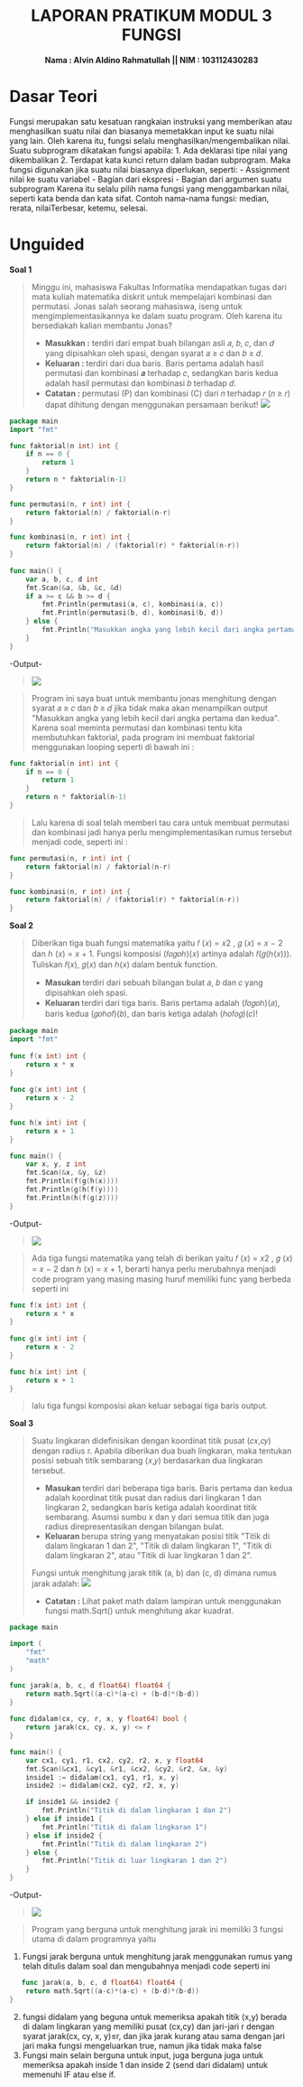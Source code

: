 <h1 align = center > <b>  LAPORAN PRATIKUM  MODUL  3<br>  
FUNGSI</b></h1><p align = center><b>Nama : Alvin Aldino Rahmatullah || NIM : 103112430283</b></p>

<h1>Dasar Teori</h1>
Fungsi merupakan satu kesatuan rangkaian instruksi yang memberikan atau menghasilkan suatu nilai dan biasanya memetakkan input ke suatu nilai yang lain. Oleh karena itu, fungsi selalu menghasilkan/mengembalikan nilai. Suatu subprogram dikatakan fungsi apabila:
1. Ada deklarasi tipe nilai yang dikembalikan
2. Terdapat kata kunci return dalam badan subprogram. Maka fungsi digunakan jika suatu nilai biasanya diperlukan,
seperti: 
- Assignment nilai ke suatu variabel 
- Bagian dari ekspresi 
- Bagian dari argumen suatu subprogram
Karena itu selalu pilih nama fungsi yang menggambarkan nilai, seperti kata benda dan kata sifat. Contoh nama-nama fungsi: median, rerata, nilaiTerbesar, ketemu, selesai.

<h1>Unguided </h1>

<b>Soal 1 </b>
>Minggu ini, mahasiswa Fakultas Informatika mendapatkan tugas dari mata kuliah matematika diskrit untuk mempelajari kombinasi dan permutasi. Jonas salah seorang mahasiswa, iseng untuk mengimplementasikannya ke dalam suatu program. Oleh karena itu bersediakah kalian membantu Jonas? 
>  - <b>Masukkan :</b> terdiri dari empat buah bilangan asli 𝑎, 𝑏, 𝑐, dan 𝑑 yang dipisahkan oleh spasi, dengan syarat 𝑎 ≥ 𝑐 dan 𝑏 ≥ 𝑑.
>  - <b>Keluaran : </b> terdiri dari dua baris. Baris pertama adalah hasil permutasi dan kombinasi 𝒂 terhadap 𝑐, sedangkan baris kedua adalah hasil permutasi dan kombinasi 𝑏 terhadap 𝑑.
>   - <b>Catatan : </b> permutasi (P) dan kombinasi (C) dari 𝑛 terhadap 𝑟 (𝑛 ≥ 𝑟) dapat dihitung dengan menggunakan persamaan berikut!
>   ![](output/soal1.png)

```go 
package main
import "fmt"

func faktorial(n int) int {
    if n == 0 {
        return 1
    }
    return n * faktorial(n-1)
}

func permutasi(n, r int) int {
    return faktorial(n) / faktorial(n-r)
}

func kombinasi(n, r int) int {
    return faktorial(n) / (faktorial(r) * faktorial(n-r))
}
  
func main() {
    var a, b, c, d int
    fmt.Scan(&a, &b, &c, &d)
    if a >= c && b >= d {
        fmt.Println(permutasi(a, c), kombinasi(a, c))
        fmt.Println(permutasi(b, d), kombinasi(b, d))
    } else {
        fmt.Println("Masukkan angka yang lebih kecil dari angka pertama dan kedua")
    }
}
```

-Output-
> ![](output/output1.png)
 
 >Program ini saya buat untuk membantu jonas menghitung dengan syarat 𝑎 ≥ 𝑐 dan 𝑏 ≥ 𝑑  jika tidak maka akan menampilkan output "Masukkan angka yang lebih kecil dari angka pertama dan kedua".  Karena soal meminta permutasi dan kombinasi tentu kita membutuhkan faktorial, pada program ini membuat faktorial menggunakan looping seperti di bawah ini :
``` go
func faktorial(n int) int {
    if n == 0 {
        return 1
    }
    return n * faktorial(n-1)
}
```
> Lalu karena di soal telah memberi tau cara untuk membuat permutasi dan kombinasi jadi hanya perlu mengimplementasikan rumus tersebut menjadi code, seperti ini :
```go
func permutasi(n, r int) int {
    return faktorial(n) / faktorial(n-r)
}

func kombinasi(n, r int) int {
    return faktorial(n) / (faktorial(r) * faktorial(n-r))
}
```

<b>Soal 2</b>
> Diberikan tiga buah fungsi matematika yaitu 𝑓 (𝑥) = 𝑥2 , 𝑔 (𝑥) = 𝑥 − 2 dan ℎ (𝑥) = 𝑥 + 1. Fungsi komposisi (𝑓𝑜𝑔𝑜ℎ)(𝑥) artinya adalah 𝑓(𝑔(ℎ(𝑥))). Tuliskan 𝑓(𝑥), 𝑔(𝑥) dan ℎ(𝑥) dalam bentuk function. 
> - <b>Masukan </b> terdiri dari sebuah bilangan bulat 𝑎, 𝑏 dan 𝑐 yang dipisahkan oleh spasi. 
> - <b>Keluaran </b> terdiri dari tiga baris. Baris pertama adalah (𝑓𝑜𝑔𝑜ℎ)(𝑎), baris kedua (𝑔𝑜ℎ𝑜𝑓)(𝑏), dan baris ketiga adalah (ℎ𝑜𝑓𝑜𝑔)(𝑐)!

``` go
package main
import "fmt"
  
func f(x int) int {
    return x * x
}
  
func g(x int) int {
    return x - 2
}

func h(x int) int {
    return x + 1
}

func main() {
    var x, y, z int
    fmt.Scan(&x, &y, &z)
    fmt.Println(f(g(h(x))))
    fmt.Println(g(h(f(y))))
    fmt.Println(h(f(g(z))))
}
```

-Output-
>![](output/output2.png)

>Ada tiga fungsi matematika yang telah di berikan yaitu 𝑓 (𝑥) = 𝑥2 , 𝑔 (𝑥) = 𝑥 − 2 dan ℎ (𝑥) = 𝑥 + 1, berarti hanya perlu merubahnya menjadi code program yang masing masing huruf memiliki func yang berbeda seperti ini
``` go
func f(x int) int {
    return x * x
}
  
func g(x int) int {
    return x - 2
}

func h(x int) int {
    return x + 1
}
```
>lalu tiga fungsi komposisi akan keluar sebagai tiga baris output.

<b>Soal 3</b>
> Suatu lingkaran didefinisikan dengan koordinat titik pusat (𝑐𝑥,𝑐𝑦) dengan radius r. Apabila diberikan dua buah lingkaran, maka tentukan posisi sebuah titik sembarang (𝑥,𝑦) berdasarkan dua lingkaran tersebut.
> - <b>Masukan </b> terdiri dari beberapa tiga baris. Baris pertama dan kedua adalah koordinat titik pusat dan radius dari lingkaran 1 dan lingkaran 2, sedangkan baris ketiga adalah koordinat titik sembarang. Asumsi sumbu x dan y dari semua titik dan juga radius direpresentasikan dengan bilangan bulat.
> - <b>Keluaran </b> berupa string yang menyatakan posisi titik "Titik di dalam lingkaran 1 dan 2", "Titik di dalam lingkaran 1", "Titik di dalam lingkaran 2", atau "Titik di luar lingkaran 1 dan 2".
> 
> Fungsi untuk menghitung jarak titik (a, b) dan (c, d) dimana rumus jarak adalah:
> ![](output/soal3.png)
> - <b>Catatan : </b> Lihat paket math dalam lampiran untuk menggunakan fungsi math.Sqrt() untuk menghitung akar kuadrat.

``` go
package main

import (
    "fmt"
    "math"
)

func jarak(a, b, c, d float64) float64 {
    return math.Sqrt((a-c)*(a-c) + (b-d)*(b-d))
}
  
func didalam(cx, cy, r, x, y float64) bool {
    return jarak(cx, cy, x, y) <= r
}

func main() {
    var cx1, cy1, r1, cx2, cy2, r2, x, y float64
    fmt.Scan(&cx1, &cy1, &r1, &cx2, &cy2, &r2, &x, &y)
    inside1 := didalam(cx1, cy1, r1, x, y)
    inside2 := didalam(cx2, cy2, r2, x, y)

    if inside1 && inside2 {
        fmt.Println("Titik di dalam lingkaran 1 dan 2")
    } else if inside1 {
        fmt.Println("Titik di dalam lingkaran 1")
    } else if inside2 {
        fmt.Println("Titik di dalam lingkaran 2")
    } else {
        fmt.Println("Titik di luar lingkaran 1 dan 2")
    }
}
```

-Output-
 >![](output/output3.png)

>Program yang berguna untuk menghitung jarak ini memiliki 3 fungsi utama di dalam programnya yaitu 
1. Fungsi jarak berguna untuk menghitung jarak menggunakan rumus yang telah ditulis dalam soal dan mengubahnya menjadi code seperti ini
```go
   func jarak(a, b, c, d float64) float64 {
    return math.Sqrt((a-c)*(a-c) + (b-d)*(b-d))
}
```
2.  fungsi didalam yang beguna untuk memeriksa apakah titik (x,y) berada di dalam lingkaran yang memiliki pusat (cx,cy) dan jari-jari r dengan syarat jarak(cx, cy, x, y)≤r, dan jika jarak kurang atau sama dengan jari jari maka fungsi mengeluarkan true, namun jika tidak maka false
3. Fungsi main selain berguna untuk input, juga berguna juga untuk memeriksa apakah inside 1 dan inside 2 (send dari didalam) untuk memenuhi IF atau else if.
